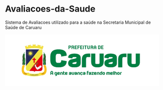 # Avaliacoes-da-Saude
Sistema de Avaliacoes utilizado para a saúde na Secretaria Municipal de Saúde de Caruaru

<a href="https://github.com/pedrongomes27/Avaliacoes-da-Saude">
  <img src="https://github.com/pedrongomes27/Avaliacoes-da-Saude/blob/main/public/assets/img/prefeitura.png" />
</a>
